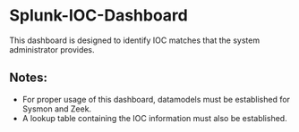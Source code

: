 # Splunk-IOC-Dashboard
This dashboard is designed to identify IOC matches that the system administrator provides.

## Notes:
- For proper usage of this dashboard, datamodels must be established for Sysmon and Zeek.
- A lookup table containing the IOC information must also be established.
